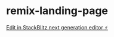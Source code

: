 # remix-landing-page

[Edit in StackBlitz next generation editor ⚡️](https://stackblitz.com/~/github.com/thanhauco/remix-landing-page)